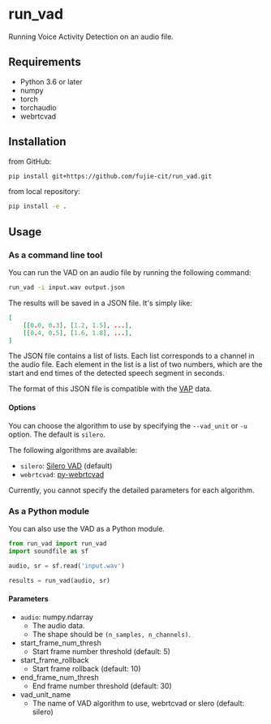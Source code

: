 # run_vad
Running Voice Activity Detection on an audio file.

## Requirements

- Python 3.6 or later
- numpy
- torch
- torchaudio
- webrtcvad

## Installation

from GitHub:

```bash
pip install git+https://github.com/fujie-cit/run_vad.git
```

from local repository:

```bash
pip install -e .
```

## Usage

### As a command line tool

You can run the VAD on an audio file by running the following command:
```bash
run_vad -i input.wav output.json
```

The results will be saved in a JSON file.
It's simply like:
```json
[
    [[0.0, 0.3], [1.2, 1.5], ...],
    [[0.4, 0.5], [1.6, 1.8], ...],
]
```

The JSON file contains a list of lists.
Each list corresponds to a channel in the audio file.
Each element in the list is a list of two numbers, which are the start and end times of the detected speech segment in seconds.

The format of this JSON file is compatible with the [VAP](https://github.com/ErikEkstedt/VAP/tree/main/vap/data) data.

#### Options

You can choose the algorithm to use by specifying the `--vad_unit` or `-u` option.
The default is `silero`.

The following algorithms are available:
- `silero`: [Silero VAD](https://github.com/snakers4/silero-vad) (default)
- `webrtcvad`: [py-webrtcvad](https://github.com/wiseman/py-webrtcvad)

Currently, you cannot specify the detailed parameters for each algorithm.

### As a Python module

You can also use the VAD as a Python module.

```python
from run_vad import run_vad
import soundfile as sf

audio, sr = sf.read('input.wav')

results = run_vad(audio, sr)
```

#### Parameters

- `audio`: numpy.ndarray
  - The audio data.
  - The shape should be `(n_samples, n_channels)`.
- start_frame_num_thresh
  - Start frame number threshold (default: 5)
- start_frame_rollback
  - Start frame rollback (default: 10)
- end_frame_num_thresh
  - End frame number threshold (default: 30)
- vad_unit_name
  - The name of VAD algorithm to use, webrtcvad or slero (default: silero)

